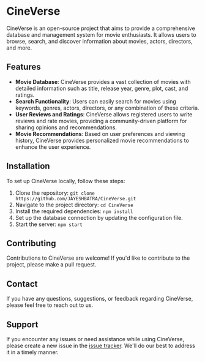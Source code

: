 # CineVerse

CineVerse is an open-source project that aims to provide a comprehensive database and management system for movie enthusiasts. It allows users to browse, search, and discover information about movies, actors, directors, and more.

## Features

- **Movie Database**: CineVerse provides a vast collection of movies with detailed information such as title, release year, genre, plot, cast, and ratings.
- **Search Functionality**: Users can easily search for movies using keywords, genres, actors, directors, or any combination of these criteria.
- **User Reviews and Ratings**: CineVerse allows registered users to write reviews and rate movies, providing a community-driven platform for sharing opinions and recommendations.
- **Movie Recommendations**: Based on user preferences and viewing history, CineVerse provides personalized movie recommendations to enhance the user experience.

## Installation

To set up CineVerse locally, follow these steps:

1. Clone the repository: `git clone https://github.com/JAYESHBATRA/CineVerse.git`
2. Navigate to the project directory: `cd CineVerse`
3. Install the required dependencies: `npm install`
4. Set up the database connection by updating the configuration file.
5. Start the server: `npm start`

## Contributing

Contributions to CineVerse are welcome! If you'd like to contribute to the project, please make a pull request.

## Contact

If you have any questions, suggestions, or feedback regarding CineVerse, please feel free to reach out to us. 

## Support

If you encounter any issues or need assistance while using CineVerse, please create a new issue in the [issue tracker](https://github.com/JAYESHBATRA/CineVerse/issues). We'll do our best to address it in a timely manner.


